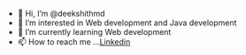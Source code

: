 - 👋 Hi, I’m @deekshithmd
- 👀 I’m interested in Web development and Java development
- 🌱 I’m currently learning Web development
- 📫 How to reach me ...<a href="https://in.linkedin.com/in/deekshith-m-d-42a306154">Linkedin</a>

<!---
deekshithmd/deekshithmd is a ✨ special ✨ repository because its `README.md` (this file) appears on your GitHub profile.
You can click the Preview link to take a look at your changes.
--->
